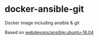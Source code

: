 # docker-ansible-git
Docker image including ansible &amp; git

Based on [webdevops/ansible:ubuntu-16.04](https://hub.docker.com/r/webdevops/ansible/)

